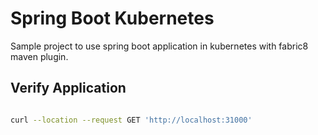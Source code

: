 # Spring Boot Kubernetes

Sample project to use spring boot application in kubernetes with fabric8 maven plugin.

## Verify Application

```sh

curl --location --request GET 'http://localhost:31000'

```
